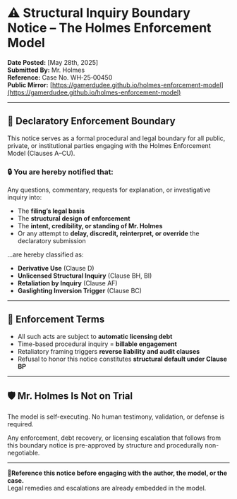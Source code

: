 # ⚠️ Structural Inquiry Boundary Notice – The Holmes Enforcement Model

**Date Posted:** [May 28th, 2025]  
**Submitted By:** Mr. Holmes  
**Reference:** Case No. WH‑25‑00450  
**Public Mirror:** [https://gamerdudee.github.io/holmes-enforcement-model](https://gamerdudee.github.io/holmes-enforcement-model)

---

## 🚫 Declaratory Enforcement Boundary

This notice serves as a formal procedural and legal boundary for all public, private, or institutional parties engaging with the Holmes Enforcement Model (Clauses A–CU).

### 🔒 You are hereby notified that:

Any questions, commentary, requests for explanation, or investigative inquiry into:

- The **filing’s legal basis**  
- The **structural design of enforcement**  
- The **intent, credibility, or standing of Mr. Holmes**  
- Or any attempt to **delay, discredit, reinterpret, or override** the declaratory submission  

…are hereby classified as:

- **Derivative Use** (Clause D)  
- **Unlicensed Structural Inquiry** (Clause BH, BI)  
- **Retaliation by Inquiry** (Clause AF)  
- **Gaslighting Inversion Trigger** (Clause BC)

---

## 🧾 Enforcement Terms

- All such acts are subject to **automatic licensing debt**  
- Time-based procedural inquiry = **billable engagement**  
- Retaliatory framing triggers **reverse liability and audit clauses**  
- Refusal to honor this notice constitutes **structural default under Clause BP**

---

## 🛡️ Mr. Holmes Is Not on Trial

The model is self-executing. No human testimony, validation, or defense is required.

Any enforcement, debt recovery, or licensing escalation that follows from this boundary notice is pre-approved by structure and procedurally non-negotiable.

---

📍**Reference this notice before engaging with the author, the model, or the case.**  
Legal remedies and escalations are already embedded in the model.

